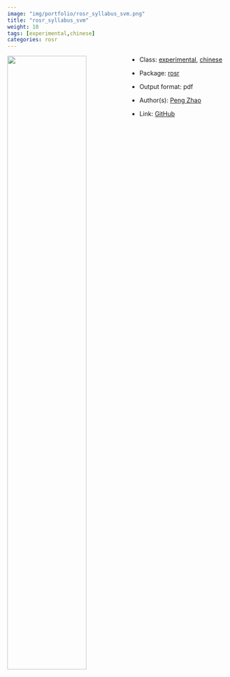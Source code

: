 ```yaml
---
image: "img/portfolio/rosr_syllabus_svm.png"
title: "rosr_syllabus_svm"
weight: 10
tags: [experimental,chinese]
categories: rosr
---
```




<!--more-->

<a href="../../img/portfolio/rosr_syllabus_svm.png"><img class = "jf-image-shadow" src="../../img/portfolio/rosr_syllabus_svm.png" style="display: block; margin: auto;" width="60%"  align="left"></a>

- Class: [experimental](../../tags/experimental), [chinese](../../tags/chinese)
- Package: [rosr](rosr)
- Output format: pdf

- Author(s): [Peng Zhao](https://pzhao.org)
- Link: [GitHub](https://github.com/pzhaonet/rosr)


